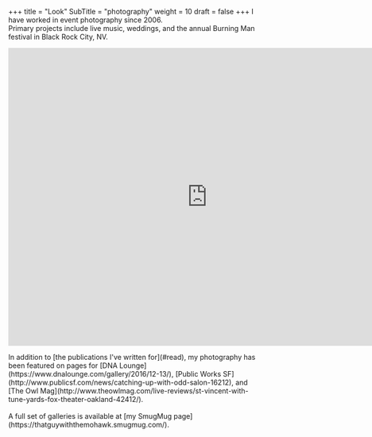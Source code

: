 +++
title = "Look"
SubTitle = "photography"
weight = 10
draft = false
+++
I have worked in event photography since 2006.<br />
Primary projects include live music, weddings, and the annual Burning Man festival in Black Rock City, NV.<br />
<p align="center"><iframe src="https://thatguywiththemohawk.smugmug.com/frame/slideshow?key=Bhh5Sb&autoStart=1&captions=1&navigation=0&playButton=0&randomize=1&speed=3&transition=fade&transitionSpeed=2" width="800px" height="600px" frameborder="no" scrolling="no"></iframe></p>
In addition to [the publications I've written for](#read), my photography has been featured on pages for [DNA Lounge](https://www.dnalounge.com/gallery/2016/12-13/), [Public Works SF](http://www.publicsf.com/news/catching-up-with-odd-salon-16212), and [The Owl Mag](http://www.theowlmag.com/live-reviews/st-vincent-with-tune-yards-fox-theater-oakland-42412/).<br /><br />
A full set of galleries is available at [my SmugMug page](https://thatguywiththemohawk.smugmug.com/).